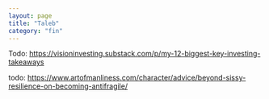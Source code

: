 ```yaml
---
layout: page
title: "Taleb"
category: "fin"
---
```


Todo: https://visioninvesting.substack.com/p/my-12-biggest-key-investing-takeaways

todo: https://www.artofmanliness.com/character/advice/beyond-sissy-resilience-on-becoming-antifragile/
